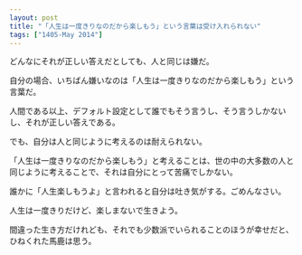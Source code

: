 ```yaml
---
layout: post
title: "「人生は一度きりなのだから楽しもう」という言葉は受け入れられない"
tags: ["1405-May 2014"]
---
```


どんなにそれが正しい答えだとしても、人と同じは嫌だ。

自分の場合、いちばん嫌いなのは「人生は一度きりなのだから楽しもう」という言葉だ。

人間である以上、デフォルト設定として誰でもそう言うし、そう言うしかないし、それが正しい答えである。

でも、自分は人と同じように考えるのは耐えられない。

「人生は一度きりなのだから楽しもう」と考えることは、世の中の大多数の人と同じように考えることで、それは自分にとって苦痛でしかない。

誰かに「人生楽しもうよ」と言われると自分は吐き気がする。ごめんなさい。

人生は一度きりだけど、楽しまないで生きよう。

間違った生き方だけれども、それでも少数派でいられることのほうが幸せだと、ひねくれた馬鹿は思う。
